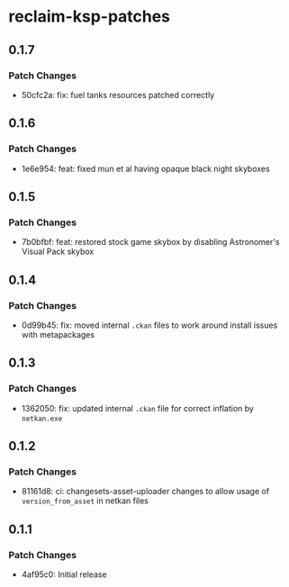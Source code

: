 # reclaim-ksp-patches

## 0.1.7

### Patch Changes

- 50cfc2a: fix: fuel tanks resources patched correctly

## 0.1.6

### Patch Changes

- 1e6e954: feat: fixed mun et al having opaque black night skyboxes

## 0.1.5

### Patch Changes

- 7b0bfbf: feat: restored stock game skybox by disabling Astronomer's Visual Pack skybox

## 0.1.4

### Patch Changes

- 0d99b45: fix: moved internal `.ckan` files to work around install issues with metapackages

## 0.1.3

### Patch Changes

- 1362050: fix: updated internal `.ckan` file for correct inflation by `netkan.exe`

## 0.1.2

### Patch Changes

- 81161d8: ci: changesets-asset-uploader changes to allow usage of `version_from_asset` in netkan files

## 0.1.1

### Patch Changes

- 4af95c0: Initial release
